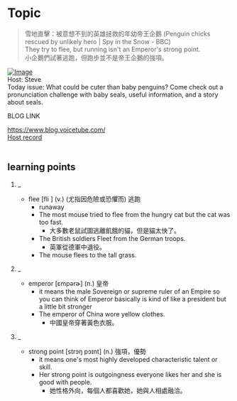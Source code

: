# Topic

> 雪地直擊：被意想不到的英雄拯救的年幼帝王企鵝 (Penguin chicks rescued by unlikely hero | Spy in the Snow - BBC) <br>
> They try to flee, but running isn't an Emperor's strong point. <br>
> 小企鵝們試著逃跑，但跑步並不是帝王企鵝的強項。 <br>

[![Image](https://cdn.voicetube.com/assets/thumbnails/Z7PlUGbsXlQ.jpg)](https://www.youtube.com/embed/Z7PlUGbsXlQ?rel=0&showinfo=0&cc_load_policy=0&controls=1&autoplay=1&iv_load_policy=3&playsinline=1&wmode=transparent&start=12&end=19&enablejsapi=1&origin=https://tw.voicetube.com&widgetid=1)<br>
Host: Steve
<br>Today issue: What could be cuter than baby penguins? Come check out a pronunciation challenge with baby seals, useful information, and a story about seals.

BLOG LINK

https://www.blog.voicetube.com/
<br>
[Host record](https://cdn.voicetube.com/tmp/everyday_records/stephen_vt_44701/3614.mp3)
<br><br>
## learning points
1. _
	* flee [fli  ] (v.) (尤指因危險或恐懼而) 逃跑
		- runaway
		- The most mouse tried to flee from the hungry cat but the cat was too fast.
			+ 大多數老鼠試圖逃離飢餓的貓，但是貓太快了。
		- The British soldiers Fleet from the German troops.
			+ 英軍從德軍中退役。
		- The mouse flees to the tall grass.

2. _
	* emperor  [ɛmpərɚ] (n.) 皇帝
		- it means the male Sovereign or supreme ruler of an Empire so you can think of Emperor basically is kind of like a president but a little bit stronger
		- The emperor of China wore yellow clothes.
			+ 中國皇帝穿著黃色衣服。

3. _
	* strong point  [strɔŋ pɔɪnt] (n.) 強項，優勢
		- it means one's most highly developed characteristic talent or skill.
		- Her strong point is outgoingness everyone likes her and she is good with people.
			+ 她性格外向，每個人都喜歡她，她與人相處融洽。
